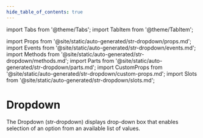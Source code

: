 ```yaml
---
hide_table_of_contents: true
---
```

import Tabs from '@theme/Tabs';
import TabItem from '@theme/TabItem';

import Props from '@site/static/auto-generated/str-dropdown/props.md';
import Events from '@site/static/auto-generated/str-dropdown/events.md';
import Methods from '@site/static/auto-generated/str-dropdown/methods.md';
import Parts from '@site/static/auto-generated/str-dropdown/parts.md';
import CustomProps from '@site/static/auto-generated/str-dropdown/custom-props.md';
import Slots from '@site/static/auto-generated/str-dropdown/slots.md';



# Dropdown

The Dropdown (str-dropdown) displays drop-down box that enables selection of an option from an available list of values.

  
<Props />
<Events />
<Methods />
<Parts />
<CustomProps />
<Slots />